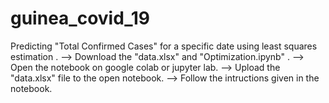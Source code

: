 # guinea_covid_19
Predicting "Total Confirmed Cases" for a specific date using least squares estimation . 
--> Download the "data.xlsx" and "Optimization.ipynb" .
--> Open the notebook on google colab or jupyter lab. 
--> Upload the "data.xlsx" file to the open notebook.
--> Follow the intructions given in the notebook.
